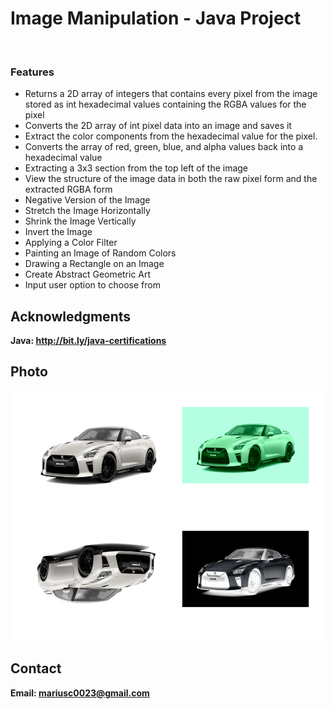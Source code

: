 <h1>Image Manipulation - Java Project</h1>
<br>
<h3>Features</h3>
<ul>
    <li>Returns a 2D array of integers that contains every pixel from the image stored as int hexadecimal values containing the RGBA values for the pixel</li>
    <li>Converts the 2D array of int pixel data into an image and saves it</li>
    <li>Extract the color components from the hexadecimal value for the pixel.</li>
    <li>Converts the array of red, green, blue, and alpha values back into a hexadecimal value</li>
    <li>Extracting a 3x3 section from the top left of the image</li>
    <li>View the structure of the image data in both the raw pixel form and the extracted RGBA form</li>
    <li>Negative Version of the Image</li>
    <li>Stretch the Image Horizontally</li>
    <li>Shrink the Image Vertically</li>
    <li>Invert the Image</li>
    <li>Applying a Color Filter</li>
    <li>Painting an Image of Random Colors</li>
    <li>Drawing a Rectangle on an Image</li>
    <li>Create Abstract Geometric Art</li>
    <li>Input user option to choose from</li>
</ul>

<h2>Acknowledgments</h2>

<b>Java: http://bit.ly/java-certifications<b>
<br>


<h2>Photo</h2>
<img src="carsImage.png" with="300" height="400">
<br>

<h2>Contact</h2>

<b> Email: mariusc0023@gmail.com </b>

